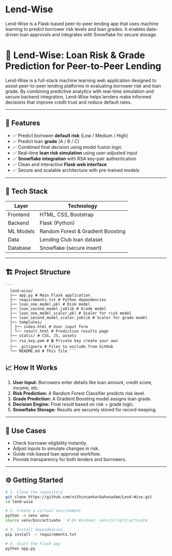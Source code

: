 # Lend-Wise
Lend-Wise is a Flask-based peer-to-peer lending app that uses machine learning to predict borrower risk levels and loan grades. It enables data-driven loan approvals and integrates with Snowflake for secure storage.

# 💸 Lend-Wise: Loan Risk & Grade Prediction for Peer-to-Peer Lending

Lend-Wise is a full-stack machine learning web application designed to assist peer-to-peer lending platforms in evaluating borrower risk and loan grade. By combining predictive analytics with real-time simulation and secure backend integration, Lend-Wise helps lenders make informed decisions that improve credit trust and reduce default rates.

---

## 🚀 Features

- ✅ Predict borrower **default risk** (Low / Medium / High)
- ✅ Predict loan **grade** (A / B / C)
- ✅ Combined final decision using model fusion logic
- ✅ Real-time **loan risk simulation** using user-adjusted input
- ✅ **Snowflake integration** with RSA key-pair authentication
- ✅ Clean and interactive **Flask web interface**
- ✅ Secure and scalable architecture with pre-trained models

---

## 🧠 Tech Stack

| Layer      | Technology                        |
|------------|-----------------------------------|
| Frontend   | HTML, CSS, Bootstrap              |
| Backend    | Flask (Python)                    |
| ML Models  | Random Forest & Gradient Boosting |
| Data       | Lending Club loan dataset         |
| Database   | Snowflake (secure insert)         |

---

## 🏗️ Project Structure

<pre><code>```
  lend-wise/ 
  ├── app.py # Main Flask application 
  ├── requirements.txt # Python dependencies 
  ├── loan_one_model.pkl # Risk model 
  ├── loan_second_model.joblib # Grade model 
  ├── loan_one_model_scaler.pkl # Scaler for risk model 
  ├── loan_second_model_scaler.joblib # Scaler for grade model 
  ├── templates/ 
  │ ├── index.html # User input form 
  │ └── result.html # Prediction results page 
  ├── static/ # CSS, JS, assets 
  ├── rsa_key.pem # 🔒 Private key create your own 
  ├── .gitignore # Files to exclude from GitHub 
  └── README.md # This file ``` </code></pre>

## 📈 How It Works

1. **User Input:** Borrowers enter details like loan amount, credit score, income, etc.
2. **Risk Prediction:** A Random Forest Classifier predicts risk level.
3. **Grade Prediction:** A Gradient Boosting model assigns loan grade.
4. **Decision Engine:** Final result based on risk + grade logic.
5. **Snowflake Storage:** Results are securely stored for record-keeping.

---

## 🧪 Use Cases

- Check borrower eligibility instantly.
- Adjust inputs to simulate changes in risk.
- Guide risk-based loan approval workflow.
- Provide transparency for both lenders and borrowers.

---

## ⚙️ Getting Started

```bash
# 1. Clone the repository
git clone https://github.com/nithinsankarbahunadam/Lend-Wise.git
cd lend-wise

# 2. Create a virtual environment
python -m venv venv
source venv/bin/activate   # On Windows: venv\Scripts\activate

# 3. Install dependencies
pip install -r requirements.txt

# 4. Start the Flask app
python app.py
